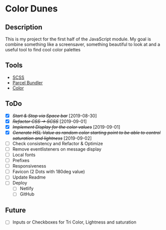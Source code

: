 # Color Dunes

## Description

This is my project for the first half of the JavaScript module.
My goal is combine something like a screensaver, something beautiful to look at and a useful tool to find cool color palettes

## Tools

-   [SCSS](https://sass-lang.com/)
-   [Parcel Bundler](https://parceljs.org)
-   [Color](https://www.npmjs.com/package/color)

## ToDo

-   [x] ~~_Start & Stop via Space bar_~~ [2019-08-30]
-   [x] ~~_Refactor CSS -> SCSS_~~ [2019-09-01]
-   [x] ~~_Implement Display for the color values_~~ [2019-09-01]
-   [x] ~~_Generate HSL Value as random color starting point to be able to control saturation and lightness_~~ [2019-09-02]
-   [ ] Check consistency and Refactor & Optimize
-   [ ] Remove eventlisteners on message display
-   [ ] Local fonts
-   [ ] Prefixes
-   [ ] Responsiveness
-   [ ] Favicon (2 Dots with 180deg value)
-   [ ] Update Readme
-   [ ] Deploy
    -   [ ] Netlify
    -   [ ] GitHub

## Future

-   [ ] Inputs or Checkboxes for Tri Color, Lightness and saturation
